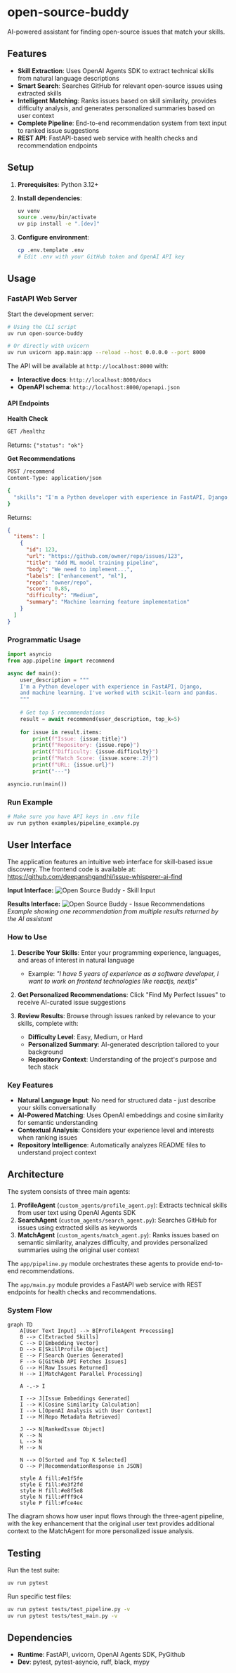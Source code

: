 # open-source-buddy
AI-powered assistant for finding open-source issues that match your skills.

## Features

- **Skill Extraction**: Uses OpenAI Agents SDK to extract technical skills from natural language descriptions
- **Smart Search**: Searches GitHub for relevant open-source issues using extracted skills
- **Intelligent Matching**: Ranks issues based on skill similarity, provides difficulty analysis, and generates personalized summaries based on user context
- **Complete Pipeline**: End-to-end recommendation system from text input to ranked issue suggestions
- **REST API**: FastAPI-based web service with health checks and recommendation endpoints

## Setup

1. **Prerequisites**: Python 3.12+

2. **Install dependencies**:
   ```bash
   uv venv
   source .venv/bin/activate
   uv pip install -e ".[dev]"
   ```

3. **Configure environment**:
   ```bash
   cp .env.template .env
   # Edit .env with your GitHub token and OpenAI API key
   ```

## Usage

### FastAPI Web Server

Start the development server:

```bash
# Using the CLI script
uv run open-source-buddy

# Or directly with uvicorn
uv run uvicorn app.main:app --reload --host 0.0.0.0 --port 8000
```

The API will be available at `http://localhost:8000` with:
- **Interactive docs**: `http://localhost:8000/docs`
- **OpenAPI schema**: `http://localhost:8000/openapi.json`

#### API Endpoints

**Health Check**
```bash
GET /healthz
```
Returns: `{"status": "ok"}`

**Get Recommendations**
```bash
POST /recommend
Content-Type: application/json

{
  "skills": "I'm a Python developer with experience in FastAPI, Django, and machine learning. I've worked with scikit-learn and pandas."
}
```

Returns:
```json
{
  "items": [
    {
      "id": 123,
      "url": "https://github.com/owner/repo/issues/123",
      "title": "Add ML model training pipeline",
      "body": "We need to implement...",
      "labels": ["enhancement", "ml"],
      "repo": "owner/repo",
      "score": 0.85,
      "difficulty": "Medium",
      "summary": "Machine learning feature implementation"
    }
  ]
}
```

### Programmatic Usage

```python
import asyncio
from app.pipeline import recommend

async def main():
    user_description = """
    I'm a Python developer with experience in FastAPI, Django, 
    and machine learning. I've worked with scikit-learn and pandas.
    """
    
    # Get top 5 recommendations
    result = await recommend(user_description, top_k=5)
    
    for issue in result.items:
        print(f"Issue: {issue.title}")
        print(f"Repository: {issue.repo}")
        print(f"Difficulty: {issue.difficulty}")
        print(f"Match Score: {issue.score:.2f}")
        print(f"URL: {issue.url}")
        print("---")

asyncio.run(main())
```

### Run Example

```bash
# Make sure you have API keys in .env file
uv run python examples/pipeline_example.py
```

## User Interface

The application features an intuitive web interface for skill-based issue discovery. The frontend code is available at: https://github.com/deepanshgandhi/issue-whisperer-ai-find

**Input Interface:**
![Open Source Buddy - Skill Input](images/interface_1.png)

**Results Interface:**
![Open Source Buddy - Issue Recommendations](images/interface_2.png)
*Example showing one recommendation from multiple results returned by the AI assistant*

### How to Use

1. **Describe Your Skills**: Enter your programming experience, languages, and areas of interest in natural language
   - Example: *"I have 5 years of experience as a software developer, I want to work on frontend technologies like reactjs, nextjs"*

2. **Get Personalized Recommendations**: Click "Find My Perfect Issues" to receive AI-curated issue suggestions

3. **Review Results**: Browse through issues ranked by relevance to your skills, complete with:
   - **Difficulty Level**: Easy, Medium, or Hard
   - **Personalized Summary**: AI-generated description tailored to your background
   - **Repository Context**: Understanding of the project's purpose and tech stack

### Key Features

- **Natural Language Input**: No need for structured data - just describe your skills conversationally
- **AI-Powered Matching**: Uses OpenAI embeddings and cosine similarity for semantic understanding
- **Contextual Analysis**: Considers your experience level and interests when ranking issues
- **Repository Intelligence**: Automatically analyzes README files to understand project context

## Architecture

The system consists of three main agents:

1. **ProfileAgent** (`custom_agents/profile_agent.py`): Extracts technical skills from user text using OpenAI Agents SDK
2. **SearchAgent** (`custom_agents/search_agent.py`): Searches GitHub for issues using extracted skills as keywords
3. **MatchAgent** (`custom_agents/match_agent.py`): Ranks issues based on semantic similarity, analyzes difficulty, and provides personalized summaries using the original user context

The `app/pipeline.py` module orchestrates these agents to provide end-to-end recommendations.

The `app/main.py` module provides a FastAPI web service with REST endpoints for health checks and recommendations.

### System Flow

```mermaid
graph TD
    A[User Text Input] --> B[ProfileAgent Processing]
    B --> C[Extracted Skills]
    C --> D[Embedding Vector]
    D --> E[SkillProfile Object]
    E --> F[Search Queries Generated]
    F --> G[GitHub API Fetches Issues]
    G --> H[Raw Issues Returned]
    H --> I[MatchAgent Parallel Processing]
    
    A -.-> I
    
    I --> J[Issue Embeddings Generated]
    I --> K[Cosine Similarity Calculation]
    I --> L[OpenAI Analysis with User Context]
    I --> M[Repo Metadata Retrieved]
    
    J --> N[RankedIssue Object]
    K --> N
    L --> N
    M --> N
    
    N --> O[Sorted and Top K Selected]
    O --> P[RecommendationResponse in JSON]

    style A fill:#e1f5fe
    style E fill:#e3f2fd
    style H fill:#e8f5e8
    style N fill:#fff9c4
    style P fill:#fce4ec
```

The diagram shows how user input flows through the three-agent pipeline, with the key enhancement that the original user text provides additional context to the MatchAgent for more personalized issue analysis.

## Testing

Run the test suite:

```bash
uv run pytest
```

Run specific test files:

```bash
uv run pytest tests/test_pipeline.py -v
uv run pytest tests/test_main.py -v
```

## Dependencies

- **Runtime**: FastAPI, uvicorn, OpenAI Agents SDK, PyGithub
- **Dev**: pytest, pytest-asyncio, ruff, black, mypy
